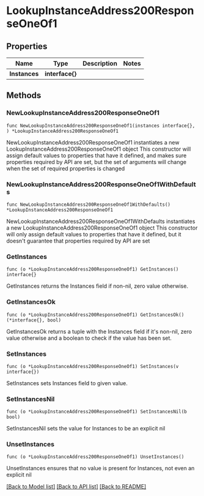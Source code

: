 # LookupInstanceAddress200ResponseOneOf1

## Properties

Name | Type | Description | Notes
------------ | ------------- | ------------- | -------------
**Instances** | **interface{}** |  | 

## Methods

### NewLookupInstanceAddress200ResponseOneOf1

`func NewLookupInstanceAddress200ResponseOneOf1(instances interface{}, ) *LookupInstanceAddress200ResponseOneOf1`

NewLookupInstanceAddress200ResponseOneOf1 instantiates a new LookupInstanceAddress200ResponseOneOf1 object
This constructor will assign default values to properties that have it defined,
and makes sure properties required by API are set, but the set of arguments
will change when the set of required properties is changed

### NewLookupInstanceAddress200ResponseOneOf1WithDefaults

`func NewLookupInstanceAddress200ResponseOneOf1WithDefaults() *LookupInstanceAddress200ResponseOneOf1`

NewLookupInstanceAddress200ResponseOneOf1WithDefaults instantiates a new LookupInstanceAddress200ResponseOneOf1 object
This constructor will only assign default values to properties that have it defined,
but it doesn't guarantee that properties required by API are set

### GetInstances

`func (o *LookupInstanceAddress200ResponseOneOf1) GetInstances() interface{}`

GetInstances returns the Instances field if non-nil, zero value otherwise.

### GetInstancesOk

`func (o *LookupInstanceAddress200ResponseOneOf1) GetInstancesOk() (*interface{}, bool)`

GetInstancesOk returns a tuple with the Instances field if it's non-nil, zero value otherwise
and a boolean to check if the value has been set.

### SetInstances

`func (o *LookupInstanceAddress200ResponseOneOf1) SetInstances(v interface{})`

SetInstances sets Instances field to given value.


### SetInstancesNil

`func (o *LookupInstanceAddress200ResponseOneOf1) SetInstancesNil(b bool)`

 SetInstancesNil sets the value for Instances to be an explicit nil

### UnsetInstances
`func (o *LookupInstanceAddress200ResponseOneOf1) UnsetInstances()`

UnsetInstances ensures that no value is present for Instances, not even an explicit nil

[[Back to Model list]](../README.md#documentation-for-models) [[Back to API list]](../README.md#documentation-for-api-endpoints) [[Back to README]](../README.md)



